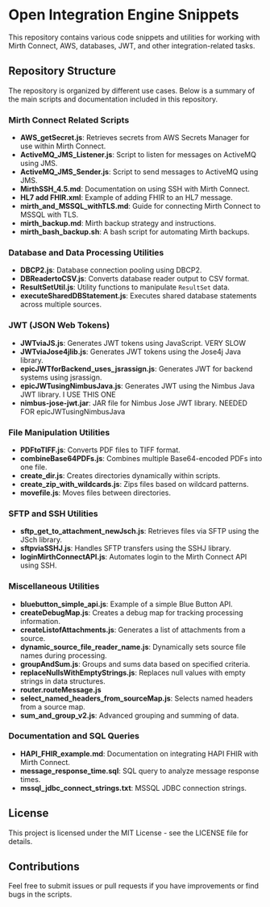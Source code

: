
# Open Integration Engine Snippets

This repository contains various code snippets and utilities for working with Mirth Connect, AWS, databases, JWT, and other integration-related tasks.

## Repository Structure

The repository is organized by different use cases. Below is a summary of the main scripts and documentation included in this repository.

### Mirth Connect Related Scripts
- **AWS_getSecret.js**: Retrieves secrets from AWS Secrets Manager for use within Mirth Connect.
- **ActiveMQ_JMS_Listener.js**: Script to listen for messages on ActiveMQ using JMS.
- **ActiveMQ_JMS_Sender.js**: Script to send messages to ActiveMQ using JMS.
- **MirthSSH_4.5.md**: Documentation on using SSH with Mirth Connect.
- **HL7 add FHIR.xml**: Example of adding FHIR to an HL7 message.
- **mirth_and_MSSQL_withTLS.md**: Guide for connecting Mirth Connect to MSSQL with TLS.
- **mirth_backup.md**: Mirth backup strategy and instructions.
- **mirth_bash_backup.sh**: A bash script for automating Mirth backups.

### Database and Data Processing Utilities
- **DBCP2.js**: Database connection pooling using DBCP2.
- **DBReadertoCSV.js**: Converts database reader output to CSV format.
- **ResultSetUtil.js**: Utility functions to manipulate `ResultSet` data.
- **executeSharedDBStatement.js**: Executes shared database statements across multiple sources.

### JWT (JSON Web Tokens)
- **JWTviaJS.js**: Generates JWT tokens using JavaScript.  VERY SLOW
- **JWTviaJose4jlib.js**: Generates JWT tokens using the Jose4j Java library. 
- **epicJWTforBackend_uses_jsrassign.js**: Generates JWT for backend systems using jsrassign.
- **epicJWTusingNimbusJava.js**: Generates JWT using the Nimbus Java JWT library.   I USE THIS ONE
- **nimbus-jose-jwt.jar**: JAR file for Nimbus Jose JWT library.  NEEDED FOR epicJWTusingNimbusJava

### File Manipulation Utilities
- **PDFtoTIFF.js**: Converts PDF files to TIFF format.
- **combineBase64PDFs.js**: Combines multiple Base64-encoded PDFs into one file.
- **create_dir.js**: Creates directories dynamically within scripts.
- **create_zip_with_wildcards.js**: Zips files based on wildcard patterns.
- **movefile.js**: Moves files between directories.

### SFTP and SSH Utilities
- **sftp_get_to_attachment_newJsch.js**: Retrieves files via SFTP using the JSch library.
- **sftpviaSSHJ.js**: Handles SFTP transfers using the SSHJ library.
- **loginMirthConnectAPI.js**: Automates login to the Mirth Connect API using SSH.

### Miscellaneous Utilities
- **bluebutton_simple_api.js**: Example of a simple Blue Button API.
- **createDebugMap.js**: Creates a debug map for tracking processing information.
- **createListofAttachments.js**: Generates a list of attachments from a source.
- **dynamic_source_file_reader_name.js**: Dynamically sets source file names during processing.
- **groupAndSum.js**: Groups and sums data based on specified criteria.
- **replaceNullsWithEmptyStrings.js**: Replaces null values with empty strings in data structures.
- **router.routeMessage.js** 
- **select_named_headers_from_sourceMap.js**: Selects named headers from a source map.
- **sum_and_group_v2.js**: Advanced grouping and summing of data.

### Documentation and SQL Queries
- **HAPI_FHIR_example.md**: Documentation on integrating HAPI FHIR with Mirth Connect.
- **message_response_time.sql**: SQL query to analyze message response times.
- **mssql_jdbc_connect_strings.txt**: MSSQL JDBC connection strings.

## License
This project is licensed under the MIT License - see the LICENSE file for details.

## Contributions
Feel free to submit issues or pull requests if you have improvements or find bugs in the scripts.
